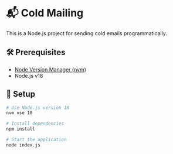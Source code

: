# 📬 Cold Mailing

This is a Node.js project for sending cold emails programmatically.

## 🛠 Prerequisites

- [Node Version Manager (nvm)](https://github.com/nvm-sh/nvm)
- Node.js v18

## 🧰 Setup

```bash
# Use Node.js version 18
nvm use 18

# Install dependencies
npm install

# Start the application
node index.js
